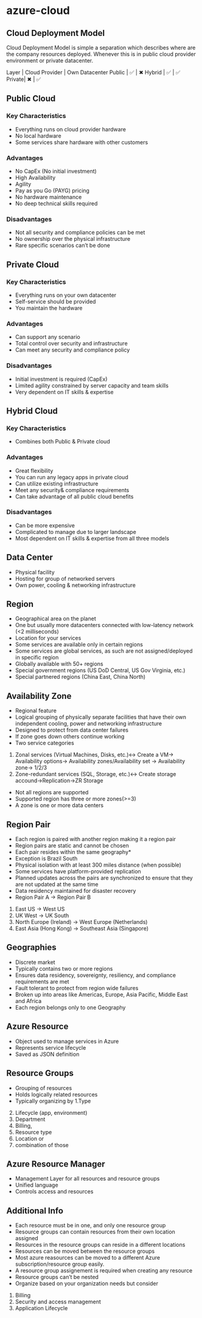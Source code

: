 # azure-cloud

## Cloud Deployment Model
Cloud Deployment Model is simple a separation which describes where are the company resources deployed. Whenever this is in public cloud provider environment or private datacenter.

Layer  |	Cloud Provider | Own Datacenter
Public |	✅	           |    ✖
Hybrid |	✅             |   ✅
Private|	✖              |	  ✅
## Public Cloud
### Key Characteristics

- Everything runs on cloud provider hardware
- No local hardware
- Some services share hardware with other customers
### Advantages

- No CapEx (No initial investment)
- High Availability
- Agility
- Pay as you Go (PAYG) pricing
- No hardware maintenance
- No deep technical skills required
### Disadvantages

- Not all security and compliance policies can be met
- No ownership over the physical infrastructure
- Rare specific scenarios can’t be done
## Private Cloud
### Key Characteristics

- Everything runs on your own datacenter
- Self-service should be provided
- You maintain the hardware
### Advantages

- Can support any scenario
- Total control over security and infrastructure
- Can meet any security and compliance policy
### Disadvantages

- Initial investment is required (CapEx)
- Limited agility constrained by server capacity and team skills
- Very dependent on IT skills & expertise

## Hybrid Cloud
### Key Characteristics

- Combines both Public & Private cloud
### Advantages

- Great flexibility
- You can run any legacy apps in private cloud
- Can utilize existing infrastructure
- Meet any security& compliance requirements
- Can take advantage of all public cloud benefits
### Disadvantages

- Can be more expensive
- Complicated to manage due to larger landscape
- Most dependent on IT skills & expertise from all three models

## Data Center
- Physical facility
- Hosting for group of networked servers
- Own power, cooling & networking infrastructure
## Region
- Geographical area on the planet
- One but usually more datacenters connected with low-latency network (<2 milliseconds)
- Location for your services
- Some services are available only in certain regions
- Some services are global services, as such are not assigned/deployed in specific region
- Globally available with 50+ regions
- Special government regions (US DoD Central, US Gov Virginia, etc.)
- Special partnered regions (China East, China North)
## Availability Zone
- Regional feature
- Logical grouping of physically separate facilities that have their own independent cooling, power and networking infrastructure
- Designed to protect from data center failures
- If zone goes down others continue working
- Two service categories
1. Zonal services (Virtual Machines, Disks, etc.)<-> Create a VM-> Availability options-> Availability zones/Availability set -> Availability zone-> 1/2/3
2. Zone-redundant services (SQL, Storage, etc.)<-> Create storage accound->Replication->ZR Storage
- Not all regions are supported
- Supported region has three or more zones(>=3)
- A zone is one or more data centers
## Region Pair
- Each region is paired with another region making it a region pair
- Region pairs are static and cannot be chosen
- Each pair resides within the same geography*
- Exception is Brazil South
- Physical isolation with at least 300 miles distance (when possible)
- Some services have platform-provided replication
- Planned updates across the pairs are synchronized to ensure that they are not updated at the same time
- Data residency maintained for disaster recovery
- Region Pair A	-> Region Pair B
1. East US		-> West US
2. UK West		-> UK South
3. North Europe (Ireland)		-> West Europe (Netherlands)
4. East Asia (Hong Kong)	-> 	Southeast Asia (Singapore)
## Geographies
- Discrete market
- Typically contains two or more regions
- Ensures data residency, sovereignty, resiliency, and compliance requirements are met
- Fault tolerant to protect from region wide failures
- Broken up into areas like Americas, Europe, Asia Pacific, Middle East and Africa
- Each region belongs only to one Geography

## Azure Resource
- Object used to manage services in Azure
- Represents service lifecycle
- Saved as JSON definition
## Resource Groups
- Grouping of resources
- Holds logically related resources
- Typically organizing by
1.Type
2. Lifecycle (app, environment)
3. Department
4. Billing,
5. Resource type
6. Location or
7. combination of those
## Azure Resource Manager
- Management Layer for all resources and resource groups
- Unified language
- Controls access and resources
## Additional Info
- Each resource must be in one, and only one resource group
- Resource groups can contain resources from their own location assigned
- Resources in the resource groups can reside in a different locations
- Resources can be moved between the resource groups
- Most azure reasources can be moved to a different Azure subscription/resource group easily.
- A resource group assignement is required when creating any resource
- Resource groups can’t be nested
- Organize based on your organization needs but consider
1. Billing
2. Security and access management
3. Application Lifecycle
 
 

  
